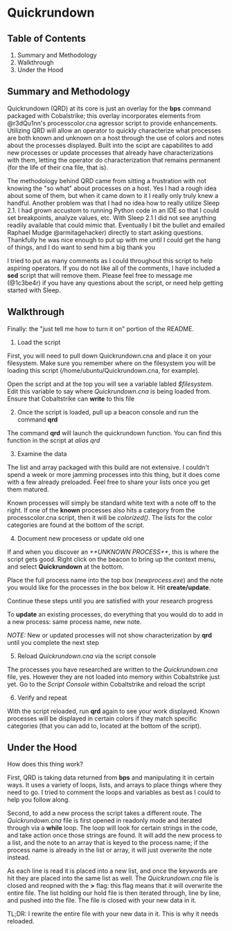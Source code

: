 # Quickrundown

## Table of Contents
1. Summary and Methodology
2. Walkthrough
3. Under the Hood


## Summary and Methodology

Quickrundown (QRD) at its core is just an overlay for the **bps** command packaged with Cobalstrike; this overlay incorporates elements from @r3dQu1nn's processcolor.cna agressor script to provide enhancements. Utilizing QRD will allow an operator to quickly characterize what processes are both known and unknown on a host through the use of colors and notes about the processes displayed. Built into the scipt are capabilites to add new processes or update processes that already have characterizations with them, letting the operator do characterization that remains permanent (for the life of their cna file, that is). 

The methodology behind QRD came from sitting a frustration with not knowing the "so what" about processes on a host. Yes I had a rough idea about some of them, but when it came down to it I really only truly knew a handful. Another problem was that I had no idea how to really utilize Sleep 2.1. I had grown accustom to running Python code in an IDE so that I could set breakpoints, analyze values, etc. With Sleep 2.1 I did not see anything readily available that could mimic that. Eventually I bit the bullet and emailed Raphael Mudge @armitagehacker) directly to start asking questions. Thankfully he was nice enough to put up with me until I could get the hang of things, and I do want to send him a big thank you

I tried to put as many comments as I could throughout this script to help aspiring operators. If you do not like all of the comments, I have included a **sed** script that will remove them. Please feel free to message me (@1c3be4r) if you have any questions about the script, or need help getting started with Sleep.

## Walkthrough

Finally: the "just tell me how to turn it on" portion of the README. 

1. Load the script

First, you will need to pull down Quickrundown.cna and place it on your filesystem. Make sure you remember where on the filesystem you will be loading this script (/home/ubuntu/Quickrundown.cna, for example). 

Open the script and at the top you will see a variable labled *$filesystem*. Edit this variable to say where *Quickrundown.cna* is being loaded from. Ensure that Cobaltstrike can **write** to this file

2. Once the script is loaded, pull up a beacon console and run the command **qrd**

The command **qrd** will launch the quickrundown function. You can find this function in the script at *alias qrd*

3. Examine the data

The list and array packaged with this build are not extensive. I couldn't spend a week or more jamming processes into this thing, but it does come with a few already preloaded. Feel free to share your lists once you get them matured. 

Known processes will simply be standard white text with a note off to the right. If one of the **known** processes also hits a category from the processcolor.cna script, then it will be *colorized()*. The lists for the color categories are found at the bottom of the script.

4. Document new procesess or update old one

If and when you discover an *++UNKNOWN PROCESS++*, this is where the script gets good. Right click on the beacon to bring up the context menu, and select **Quickrundown** at the bottom. 

Place the full process name into the top box (*newprocess.exe*) and the note you would like for the processes in the box below it. Hit **create/update**.

Continue these steps until you are satisfied with your research progress

To **update** an existing processes, do everything that you would do to add in a new process: same process name, new note. 

*NOTE:* New or updated processes will not show characterization by **qrd** until you complete the next step

5. Reload *Quickrundown.cna* via the script console

The processes you have researched are written to the *Quickrundown.cna* file, yes. However they are not loaded into memory within Cobaltstrike just yet. Go to the *Script Console* within Cobaltstrike and reload the script

6. Verify and repeat

With the script reloaded, run **qrd** again to see your work displayed. Known processes will be displayed in certain colors if they match specific categories (that you can add to, located at the bottom of the script). 


## Under the Hood

How does this thing work? 

First, QRD is taking data returned from **bps** and manipulating it in certain ways. It uses a variety of loops, lists, and arrays to place things where they need to go. I tried to comment the loops and variables as best as I could to help you follow along.

Second, to add a new process the script takes a different route. The *Quickrundown.cna* file is first opened in readonly mode and iterated through via a **while** loop. The loop will look for certain strings in the code, and take action once those strings are found. It will add the new process to a list, and the note to an array that is keyed to the process name; if the process name is already in the list or array, it will just overwrite the note instead. 

As each line is read it is placed into a new list, and once the keywords are hit they are placed into the same list as well. The *Quickrundown.cna* file is closed and reopned with the **>** flag: this flag means that it will overwrite the entire file. The list holding our hold file is then iterated through, line by line, and pushed into the file. The file is closed with your new data in it. 

TL;DR: I rewrite the entire file with your new data in it. This is why it needs reloaded. 
